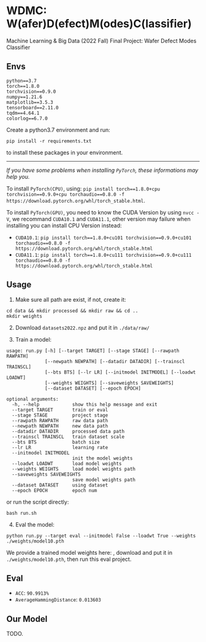 # WDMC: W(afer)D(efect)M(odes)C(lassifier)

Machine Learning & Big Data (2022 Fall) Final Project: Wafer Defect Modes Classifier

## Envs

```
python==3.7
torch==1.8.0
torchvision==0.9.0
numpy==1.21.6
matplotlib==3.5.3
tensorboard==2.11.0
tqdm==4.64.1
colorlog==6.7.0
```

Create a python3.7 environment and run:

```
pip install -r requirements.txt
```

to install these packages in your environment.

---

_If you have some problems when installing `PyTorch`, these informations may help you._

To install `PyTorch(CPU)`, using: `pip install torch==1.8.0+cpu torchvision==0.9.0+cpu torchaudio==0.8.0 -f https://download.pytorch.org/whl/torch_stable.html`.

To install `PyTorch(GPU)`, you need to know the CUDA Version by using `nvcc -V`, we recommand `CUDA10.1` and `CUDA11.1`, other version may failure when installing you can install CPU Version instead:

- `CUDA10.1`: `pip install torch==1.8.0+cu101 torchvision==0.9.0+cu101 torchaudio==0.8.0 -f https://download.pytorch.org/whl/torch_stable.html`
- `CUDA11.1`: `pip install torch==1.8.0+cu111 torchvision==0.9.0+cu111 torchaudio==0.8.0 -f https://download.pytorch.org/whl/torch_stable.html`

## Usage

1. Make sure all path are exist, if not, create it:

```
cd data && mkdir processed && mkdir raw && cd ..
mkdir weights
```

2. Download `datasets2022.npz` and put it in `./data/raw/`

3. Train a model:

```
usage: run.py [-h] [--target TARGET] [--stage STAGE] [--rawpath RAWPATH]
              [--newpath NEWPATH] [--datadir DATADIR] [--trainscl TRAINSCL]
              [--bts BTS] [--lr LR] [--initmodel INITMODEL] [--loadwt LOADWT]
              [--weights WEIGHTS] [--saveweights SAVEWEIGHTS]
              [--dataset DATASET] [--epoch EPOCH]

optional arguments:
  -h, --help            show this help message and exit
  --target TARGET       train or eval
  --stage STAGE         project stage
  --rawpath RAWPATH     raw data path
  --newpath NEWPATH     new data path
  --datadir DATADIR     processed data path
  --trainscl TRAINSCL   train dataset scale
  --bts BTS             batch size
  --lr LR               learning rate
  --initmodel INITMODEL
                        init the model weights
  --loadwt LOADWT       load model weights
  --weights WEIGHTS     load model weights path
  --saveweights SAVEWEIGHTS
                        save model weights path
  --dataset DATASET     using dataset
  --epoch EPOCH         epoch num
```

or run the script directly:

```
bash run.sh
```

4. Eval the model:

```
python run.py --target eval --initmodel False --loadwt True --weights ./weights/model10.pth
```

We provide a trained model weights here: , download and put it in `./weights/model10.pth`, then run this eval project.

## Eval

- `ACC`: `90.9913%`
- `AverageHammingDistance`: `0.013603`

## Our Model

TODO.
